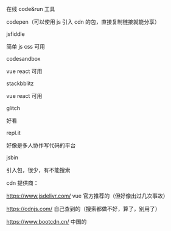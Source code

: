 在线 code&run 工具

codepen（可以使用 js 引入 cdn 的包，直接复制链接就能分享）

jsfiddle

简单 js css 可用

codesandbox

vue react 可用

stackbblitz

vue react 可用

glitch

好看

repl.it

好像是多人协作写代码的平台

jsbin

引入包，很少，有不能搜索

cdn 提供商：

https://www.jsdelivr.com/ vue 官方推荐的（但好像出过几次事故）

https://cdnjs.com/ 自己查到的（搜索都做不好，算了，别用了）

https://www.bootcdn.cn/ 中国的

